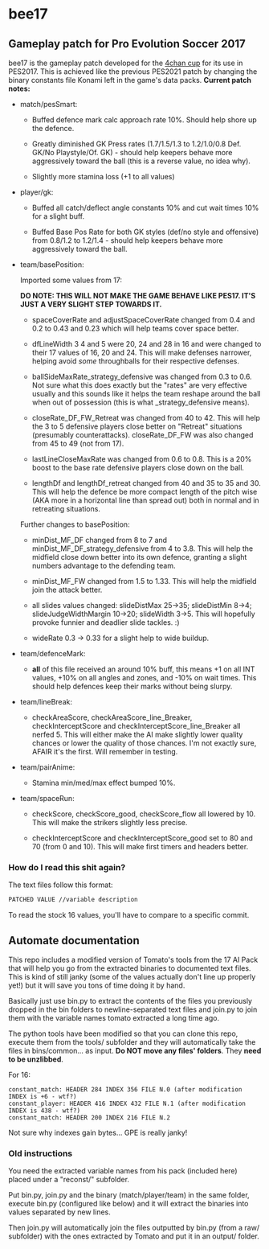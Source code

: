 # bee17
## Gameplay patch for Pro Evolution Soccer 2017

 bee17 is the gameplay patch developed for the [4chan cup](https://implyingrigged.info/) for its use in PES2017. This is achieved like the previous PES2021 patch by changing the binary constants file Konami left in the game's data packs. 
**Current patch notes:**

- match/pesSmart: 
  
  - Buffed defence mark calc approach rate 10%. Should help shore up the defence.

  - Greatly diminished GK Press rates (1.7/1.5/1.3 to 1.2/1.0/0.8 Def. GK/No Playstyle/Of. GK) - should help keepers behave more aggressively toward the ball (this is a reverse value, no idea why).

  - Slightly more stamina loss (+1 to all values)

- player/gk:

  - Buffed all catch/deflect angle constants 10% and cut wait times 10% for a slight buff.

  - Buffed Base Pos Rate for both GK styles (def/no style and offensive) from 0.8/1.2 to 1.2/1.4 - should help keepers behave more aggressively toward the ball.


- team/basePosition:

  Imported some values from 17: 

  **DO NOTE: THIS WILL NOT MAKE THE GAME BEHAVE LIKE PES17. IT'S JUST A VERY SLIGHT STEP TOWARDS IT.**
  
   - spaceCoverRate and adjustSpaceCoverRate changed from 0.4 and 0.2 to 0.43 and 0.23 which will help teams cover space better.

   - dfLineWidth 3 4 and 5 were 20, 24 and 28 in 16 and were changed to their 17 values of 16, 20 and 24. This will make defenses narrower, helping avoid *some* throughballs for their respective defenses.

   - ballSideMaxRate_strategy_defensive was changed from 0.3 to 0.6. Not sure what this does exactly but the "rates" are very effective usually and this sounds like it helps the team reshape around the ball when out of possession (this is what _strategy_defensive means).

   - closeRate_DF_FW_Retreat was changed from 40 to 42. This will help the 3 to 5 defensive players close better on "Retreat" situations (presumably counterattacks). closeRate_DF_FW was also changed from 45 to 49 (not from 17).

   - lastLineCloseMaxRate was changed from 0.6 to 0.8. This is a 20% boost to the base rate defensive players close down on the ball.

   - lengthDf and lengthDf_retreat changed from 40 and 35 to 35 and 30. This will help the defence be more compact length of the pitch wise (AKA more in a horizontal line than spread out) both in normal and in retreating situations.

  Further changes to basePosition:

    - minDist_MF_DF changed from 8 to 7 and minDist_MF_DF_strategy_defensive from 4 to 3.8. This will help the midfield close down better into its own defence, granting a slight numbers advantage to the defending team.

    - minDist_MF_FW changed from 1.5 to 1.33. This will help the midfield join the attack better.

    - all slides values changed: slideDistMax 25->35; slideDistMin 8->4; slideJudgeWidthMargin 10->20; slideWidth 3->5. This will hopefully provoke funnier and deadlier slide tackles. :)

    - wideRate 0.3 -> 0.33 for a slight help to wide buildup.

- team/defenceMark:
   
  - **all** of this file received an around 10% buff, this means +1 on all INT values, +10% on all angles and zones, and -10% on wait times. This should help defences keep their marks without being slurpy.

- team/lineBreak:

  - checkAreaScore, checkAreaScore_line_Breaker, checkInterceptScore and checkInterceptScore_line_Breaker all nerfed 5. This will either make the AI make slightly lower quality chances or lower the quality of those chances. I'm not exactly sure, AFAIR it's the first. Will remember in testing.

- team/pairAnime:

  - Stamina min/med/max effect bumped 10%.

- team/spaceRun:

  - checkScore, checkScore_good, checkScore_flow all lowered by 10. This will make the strikers slightly less precise.

  - checkInterceptScore and checkInterceptScore_good set to 80 and 70 (from 0 and 10). This will make first timers and headers better.



### How do I read this shit again?
The text files follow this format:
```bash
PATCHED VALUE //variable description
```
To read the stock 16 values, you'll have to compare to a specific commit.


## Automate documentation

This repo includes a modified version of Tomato's tools from the 17 AI Pack that will help you go from the extracted binaries to documented text files. This is kind of still janky (some of the values actually don't line up properly yet!) but it will save you tons of time doing it by hand.

Basically just use bin.py to extract the contents of the files you previously dropped in the bin folders to newline-separated text files and join.py to join them with the variable names tomato extracted a long time ago.

The python tools have been modified so that you can clone this repo, execute them from the tools/ subfolder and they will automatically take the files in bins/common... as input. **Do NOT move any files' folders**. They **need to be unzlibbed**.


For 16:
```
constant_match: HEADER 284 INDEX 356 FILE N.0 (after modification INDEX is +6 - wtf?)
constant_player: HEADER 416 INDEX 432 FILE N.1 (after modification INDEX is 438 - wtf?)
constant_match: HEADER 200 INDEX 216 FILE N.2
```
Not sure why indexes gain bytes... GPE is really janky!

### Old instructions

You need the extracted variable names from his pack (included here) placed under a "reconst/" subfolder.

Put bin.py, join.py and the binary (match/player/team) in the same folder, execute bin.py (configured like below) and it will extract the binaries into values separated by new lines.

Then join.py will automatically join the files outputted by bin.py (from a raw/ subfolder) with the ones extracted by Tomato and put it in an output/ folder.